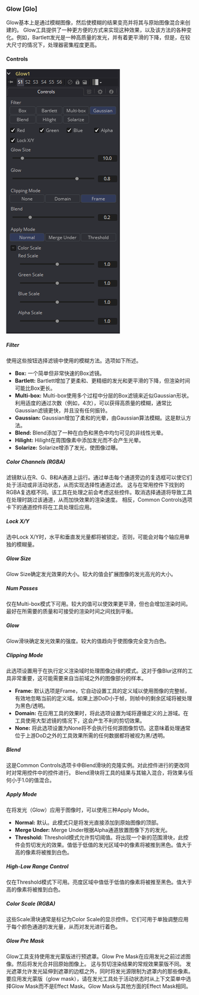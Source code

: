 ### Glow [Glo]

Glow基本上是通过模糊图像，然后使模糊的结果变亮并将其与原始图像混合来创建的。
Glow工具提供了一种更方便的方式来实现这种效果，以及该方法的各种变化。例如，Bartlett发光是一种高质量的发光，并有着更平滑的下降，但是，在较大尺寸的情况下，处理器密集程度更高。

#### Controls

![Glo_Controls](images/Glo_Controls.png)

##### Filter

使用这些按钮选择滤镜中使用的模糊方法。选项如下所述。

- **Box:** 一个简单但非常快速的Box滤镜。
- **Bartlett:** Bartlett增加了更柔和、更精细的发光和更平滑的下降，但渲染时间可能比Box更长。
- **Multi-box:** Multi-box使用多个过程中分层的Box滤镜来近似Gaussian形状。 利用适度的通过次数（例如，4次），可以获得高质量的模糊，通常比Gaussian滤镜更快，并且没有任何振铃。
- **Gaussian:** Gaussian增加了柔和的光晕，由Gaussian算法模糊。这是默认方法。
- **Blend:** Blend添加了一种在白色和黑色中均匀可见的非线性光晕。
- **Hilight:** Hilight在周围像素中添加发光而不会产生光晕。
- **Solarize:** Solarize增添了发光，使图像过曝。

##### Color Channels (RGBA)

滤镜默认在R、G、B和A通道上运行。通过单击每个通道旁边的复选框可以使它们处于活动或非活动状态，从而实现选择性通道过滤。
这与在常用控件下找到的RGBA复选框不同。该工具在处理之前会考虑这些控件。取消选择通道将导致工具在处理时跳过该通道，从而加快效果的渲染速度。
相反，Common Controls选项卡下的通道控件将在工具处理后应用。

##### Lock X/Y

选中Lock X/Y时，水平和垂直发光量都将被锁定。否则，可能会对每个轴应用单独的模糊量。

##### Glow Size

Glow Size确定发光效果的大小。较大的值会扩展图像的发光高光的大小。

##### Num Passes

仅在Multi-box模式下可用。较大的值可以使效果更平滑，但也会增加渲染时间。最好在所需要的质量和可接受的渲染时间之间找到平衡。

##### Glow

Glow滑块确定发光效果的强度。较大的值趋向于使图像完全变为白色。

##### Clipping Mode

此选项设置用于在执行定义渲染域时处理图像边缘的模式。这对于像Blur这样的工具非常重要，这可能需要来自当前域之外的图像部分的样本。

- **Frame:** 默认选项是Frame，它自动设置工具的定义域以使用图像的完整帧，有效地忽略当前的定义域。如果上游DoD小于帧，则帧中的剩余区域将被处理为黑色/透明。
- **Domain:** 在应用工具的效果时，将此选项设置为域将遵循定义的上游域。在工具使用大型滤镜的情况下，这会产生不利的剪切效果。
- **None:** 将此选项设置为None将不会执行任何源图像剪切。这意味着处理通常位于上游DoD之外的工具效果所需的任何数据都将被视为黑/透明。

##### Blend

这是Common Controls选项卡中Blend滑块的克隆实例。对此控件进行的更改同时对常用控件中的控件进行。
Blend滑块将工具的结果与其输入混合，将效果与任何小于1.0的值混合。

##### Apply Mode

在将发光（Glow）应用于图像时，可以使用三种Apply Mode。

- **Normal:** 默认。此模式只是将发光直接添加到原始图像的顶部。
- **Merge Under:** Merge Under根据Alpha通道放置图像下方的发光。
- **Threshold:** Threshold模式允许剪切阈值。将出现一个新的范围滑块，此控件会剪切发光的效果。值低于低值的发光区域中的像素将被推到黑色。值大于高的像素将被推到白色。

##### High-Low Range Control

仅在Threshold模式下可用。亮度区域中值低于低值的像素将被推至黑色。值大于高的像素将被推到白色。

##### Color Scale (RGBA)

这些Scale滑块通常是标记为Color Scale的显示控件。它们可用于单独调整应用于每个颜色通道的发光量，从而对发光进行着色。

##### Glow Pre Mask

Glow工具支持使用发光蒙版进行预遮罩。Glow Pre Mask在应用发光之前过滤图像。然后将发光合并回原始图像上。 这与剪切渲染结果的常规效果蒙版不同。
发光遮罩允许发光延伸到遮罩的边框之外，同时将发光源限制为遮罩内的那些像素。
要应用发光蒙版（glow mask），请在发光工具处于活动状态时从上下文菜单中选择Glow Mask而不是Effect Mask。Glow Mask与其他方面的Effect Mask相同。
